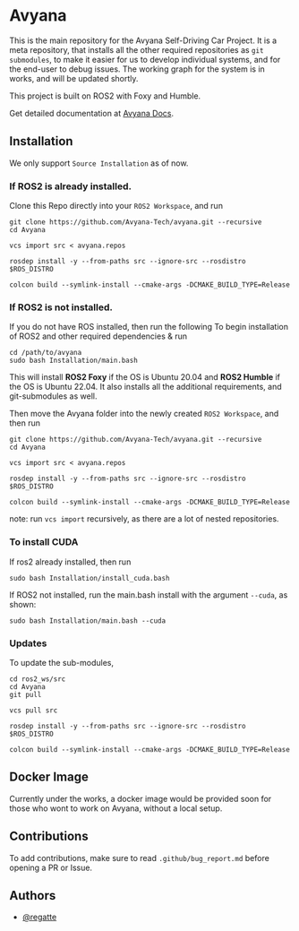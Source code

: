 # Avyana

This is the main repository for the Avyana Self-Driving Car Project. It is a meta repository, that installs all the other required repositories as `git submodules`, to make it easier for us to develop individual systems, and for the end-user to debug issues. The working graph for the system is in works, and will be updated shortly. 

This project is built on ROS2 with Foxy and Humble.

Get detailed documentation at [Avyana Docs](https://docs.avyana.tech/).

## Installation



We only support `Source Installation` as of now. 

### If ROS2 is already installed.

Clone this Repo directly into your `ROS2 Workspace`, and run

```
git clone https://github.com/Avyana-Tech/avyana.git --recursive
cd Avyana 

vcs import src < avyana.repos

rosdep install -y --from-paths src --ignore-src --rosdistro $ROS_DISTRO

colcon build --symlink-install --cmake-args -DCMAKE_BUILD_TYPE=Release
```

### If ROS2 is not installed.

If you do not have ROS installed, then run the following
To begin installation of ROS2 and other required dependencies & run

``` 
cd /path/to/avyana
sudo bash Installation/main.bash
```

This will install **ROS2 Foxy** if the OS is Ubuntu 20.04 and **ROS2 Humble** if the OS is Ubuntu 22.04. It also installs all the additional requirements, and git-submodules as well. 

Then move the Avyana folder into the newly created `ROS2 Workspace`, and then run 

```
git clone https://github.com/Avyana-Tech/avyana.git --recursive
cd Avyana 

vcs import src < avyana.repos

rosdep install -y --from-paths src --ignore-src --rosdistro $ROS_DISTRO

colcon build --symlink-install --cmake-args -DCMAKE_BUILD_TYPE=Release
```

note: run `vcs import` recursively, as there are a lot of nested repositories.

### To install CUDA 

If ros2 already installed, then run
```
sudo bash Installation/install_cuda.bash
```

If ROS2 not installed, run the main.bash install with the argument `--cuda`, as shown:

```
sudo bash Installation/main.bash --cuda
```



### Updates

To update the sub-modules,

```
cd ros2_ws/src
cd Avyana
git pull

vcs pull src

rosdep install -y --from-paths src --ignore-src --rosdistro $ROS_DISTRO

colcon build --symlink-install --cmake-args -DCMAKE_BUILD_TYPE=Release
```

## Docker Image

Currently under the works, a docker image would be provided soon for those who wont to work on Avyana, without a local setup.

## Contributions

To add contributions, make sure to read `.github/bug_report.md` before opening a PR or Issue.

## Authors

- [@regatte](https://github.com/regatte)

